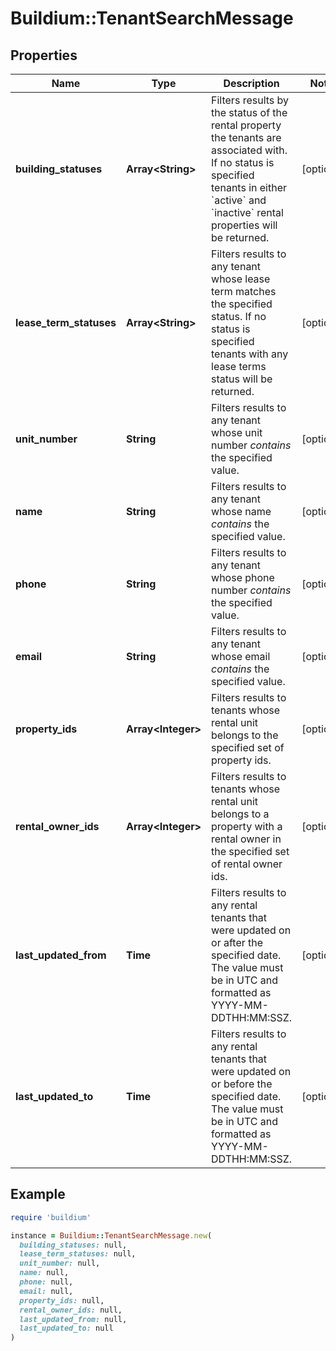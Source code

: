 # Buildium::TenantSearchMessage

## Properties

| Name | Type | Description | Notes |
| ---- | ---- | ----------- | ----- |
| **building_statuses** | **Array&lt;String&gt;** | Filters results by the status of the rental property the tenants are associated with. If no status is specified tenants in either &#x60;active&#x60; and &#x60;inactive&#x60; rental properties will be returned. | [optional] |
| **lease_term_statuses** | **Array&lt;String&gt;** | Filters results to any tenant whose lease term matches the specified status.  If no status is specified tenants with any lease terms status will be returned. | [optional] |
| **unit_number** | **String** | Filters results to any tenant whose unit number *contains* the specified value. | [optional] |
| **name** | **String** | Filters results to any tenant whose name *contains* the specified value. | [optional] |
| **phone** | **String** | Filters results to any tenant whose phone number *contains* the specified value. | [optional] |
| **email** | **String** | Filters results to any tenant whose email *contains* the specified value. | [optional] |
| **property_ids** | **Array&lt;Integer&gt;** | Filters results to tenants whose rental unit belongs to the specified set of property ids. | [optional] |
| **rental_owner_ids** | **Array&lt;Integer&gt;** | Filters results to tenants whose rental unit belongs to a property with a rental owner in the specified set of rental owner ids. | [optional] |
| **last_updated_from** | **Time** | Filters results to any rental tenants that were updated on or after the specified date. The value must be in UTC and formatted as YYYY-MM-DDTHH:MM:SSZ. | [optional] |
| **last_updated_to** | **Time** | Filters results to any rental tenants that were updated on or before the specified date. The value must be in UTC and formatted as YYYY-MM-DDTHH:MM:SSZ. | [optional] |

## Example

```ruby
require 'buildium'

instance = Buildium::TenantSearchMessage.new(
  building_statuses: null,
  lease_term_statuses: null,
  unit_number: null,
  name: null,
  phone: null,
  email: null,
  property_ids: null,
  rental_owner_ids: null,
  last_updated_from: null,
  last_updated_to: null
)
```

